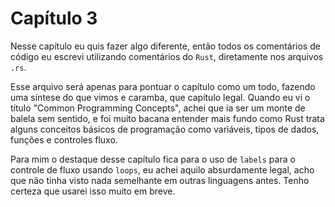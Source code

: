 # Capítulo 3

Nesse capítulo eu quis fazer algo diferente, então todos os comentários de código eu escrevi utilizando comentários do `Rust`, diretamente nos arquivos `.rs`.

Esse arquivo será apenas para pontuar o capítulo como um todo, fazendo uma síntese do que vimos e caramba, que capítulo legal. Quando eu vi o título "Common Programming Concepts", achei que ia ser um monte de balela sem sentido, e foi muito bacana entender mais fundo como Rust trata alguns conceitos básicos de programação como variáveis, tipos de dados, funções e controles fluxo.

Para mim o destaque desse capítulo fica para o uso de `labels` para o controle de fluxo usando `loops`, eu achei aquilo absurdamente legal, acho que não tinha visto nada semelhante em outras linguagens antes. Tenho certeza que usarei isso muito em breve.